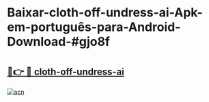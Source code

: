 # Baixar-cloth-off-undress-ai-Apk-em-português​-para-Android-Download-#gjo8f

# <h2><a href="https://ainizakaria.my?title=cloth-off-undress-ai&ref=24M">🔗👉 🔴 cloth-off-undress-ai</a></h2>

[![acn](https://github.com/user-attachments/assets/0f9c940e-d8b0-45ae-aac7-cd30a18b3e1c)](https://ainizakaria.my?title=cloth-off-undress-ai&ref=24M)

